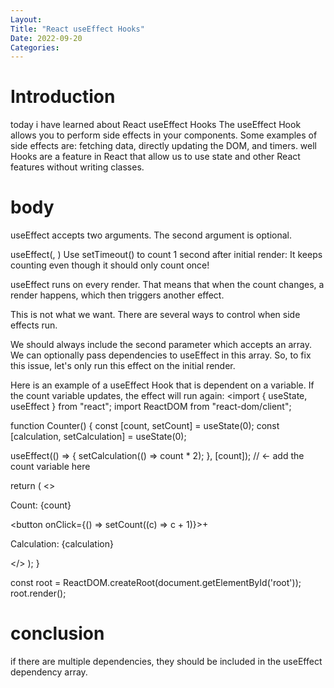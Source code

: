 ```yaml
---
Layout:
Title: "React useEffect Hooks"
Date: 2022-09-20
Categories:
---
```


# Introduction
today i have learned about React useEffect Hooks
The useEffect Hook allows you to perform side effects in your components.
Some examples of side effects are: fetching data, directly updating the DOM, and timers.
well Hooks are a feature in React that allow us to use state and other React features without writing classes.
# body

useEffect accepts two arguments. The second argument is optional.

useEffect(<function>, <dependency>)
Use setTimeout() to count 1 second after initial render: It keeps counting even though it should only count once!

useEffect runs on every render. That means that when the count changes, a render happens, which then triggers another effect.

This is not what we want. There are several ways to control when side effects run.

We should always include the second parameter which accepts an array. We can optionally pass dependencies to useEffect in this array.
So, to fix this issue, let's only run this effect on the initial render.

Here is an example of a useEffect Hook that is dependent on a variable. If the count variable updates, the effect will run again: <import { useState, useEffect } from "react";
import ReactDOM from "react-dom/client";

function Counter() {
  const [count, setCount] = useState(0);
  const [calculation, setCalculation] = useState(0);

  useEffect(() => {
    setCalculation(() => count * 2);
  }, [count]); // <- add the count variable here

  return (
    <>
      <p>Count: {count}</p>
      <button onClick={() => setCount((c) => c + 1)}>+</button>
      <p>Calculation: {calculation}</p>
    </>
  );
}

const root = ReactDOM.createRoot(document.getElementById('root'));
root.render(<Counter />);

>


# conclusion 

if there are multiple dependencies, they should be included in the useEffect dependency array.
